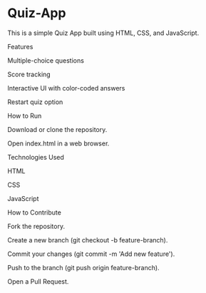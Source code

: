 # Quiz-App
This is a simple Quiz App built using HTML, CSS, and JavaScript.

Features

Multiple-choice questions

Score tracking

Interactive UI with color-coded answers

Restart quiz option

How to Run

Download or clone the repository.

Open index.html in a web browser.

Technologies Used

HTML

CSS

JavaScript

How to Contribute

Fork the repository.

Create a new branch (git checkout -b feature-branch).

Commit your changes (git commit -m 'Add new feature').

Push to the branch (git push origin feature-branch).

Open a Pull Request.

